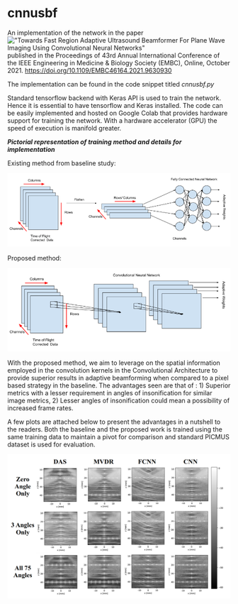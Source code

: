 # cnnusbf
An implementation of the network in the paper ![**"Towards Fast Region Adaptive Ultrasound Beamformer For Plane Wave Imaging Using Convolutional Neural Networks"**](https://ieeexplore.ieee.org/document/9630930) published in the Proceedings of 43rd Annual International Conference of the IEEE Engineering in Medicine & Biology Society (EMBC), Online, October 2021. https://doi.org/10.1109/EMBC46164.2021.9630930  

The implementation can be found in the code snippet titled *cnnusbf.py*

Standard tensorflow backend with Keras API is used to train the network. Hence it is essential to have tensorflow and Keras installed. The code can be easily implemented and hosted on Google Colab that provides hardware support for training the network. With a hardware accelerator (GPU) the speed of execution is manifold greater.

***Pictorial representation of training method and details for implementation***

Existing method from baseline study:

![click to view image](https://raw.githubusercontent.com/rpm1412/cnnusbf/main/img/img1.png)

Proposed method:

![click to view image](https://raw.githubusercontent.com/rpm1412/cnnusbf/main/img/img2.png)

With the proposed method, we aim to leverage on the spatial information employed in the convolution kernels in the Convolutional Architecture to provide superior results in adaptive beamforming when compared to a pixel based strategy in the baseline. The advantages seen are that of : 1) Superior metrics with a lesser requirement in angles of insonification for similar image metrics, 2) Lesser angles of insonification could mean a possibility of increased frame rates.

A few plots are attached below to present the advantages in a nutshell to the readers. Both the baseline and the proposed work is trained using the same training data to maintain a pivot for comparison and standard PICMUS dataset is used for evaluation.

![click to view image](https://raw.githubusercontent.com/rpm1412/cnnusbf/main/img/img3.png)
